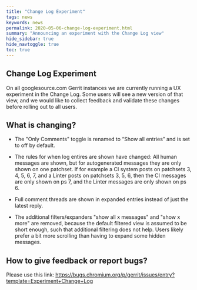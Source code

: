 ```yaml
---
title: "Change Log Experiment"
tags: news
keywords: news
permalink: 2020-05-06-change-log-experiment.html
summary: "Announcing an experiment with the Change Log view"
hide_sidebar: true
hide_navtoggle: true
toc: true
---
```


## Change Log Experiment

On all googlesource.com Gerrit instances we are currently running a UX
experiment in the Change Log. Some users will see a new version of that view,
and we would like to collect feedback and validate these changes before rolling
out to all users.

## What is changing?

- The "Only Comments" toggle is renamed to “Show all entries” and is set to off
by default.

- The rules for when log entires are shown have changed: All human messages are
shown, but for autogenerated messages they are only shown on one patchset. If
for example a CI system posts on patchsets 3, 4, 5, 6, 7, and a Linter posts on
patchsets 3, 5, 6, then the CI messages are only shown on ps 7, and the Linter
messages are only shown on ps 6.

- Full comment threads are shown in expanded entries instead of just the latest
reply.

- The additional filters/expanders "show all x messages" and "show x more" are
removed, because the default filtered view is assumed to be short enough, such
that additional filtering does not help. Users likely prefer a bit more
scrolling than having to expand some hidden messages.


## How to give feedback or report bugs?

Please use this link:
<https://bugs.chromium.org/p/gerrit/issues/entry?template=Experiment+Change+Log>
